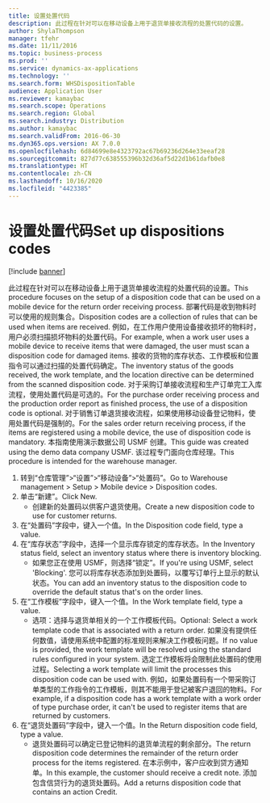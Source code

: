 ```yaml
---
title: 设置处置代码
description: 此过程在针对可以在移动设备上用于退货单接收流程的处置代码的设置。
author: ShylaThompson
manager: tfehr
ms.date: 11/11/2016
ms.topic: business-process
ms.prod: ''
ms.service: dynamics-ax-applications
ms.technology: ''
ms.search.form: WHSDispositionTable
audience: Application User
ms.reviewer: kamaybac
ms.search.scope: Operations
ms.search.region: Global
ms.search.industry: Distribution
ms.author: kamaybac
ms.search.validFrom: 2016-06-30
ms.dyn365.ops.version: AX 7.0.0
ms.openlocfilehash: 6d84699e8e4323792ac67b69236d264e33eeaf28
ms.sourcegitcommit: 827d77c638555396b32d36af5d22d1b61dafb0e8
ms.translationtype: HT
ms.contentlocale: zh-CN
ms.lasthandoff: 10/16/2020
ms.locfileid: "4423385"
---
```

# <a name="set-up-dispositions-codes"></a><span data-ttu-id="c2369-103">设置处置代码</span><span class="sxs-lookup"><span data-stu-id="c2369-103">Set up dispositions codes</span></span>

[!include [banner](../../includes/banner.md)]

<span data-ttu-id="c2369-104">此过程在针对可以在移动设备上用于退货单接收流程的处置代码的设置。</span><span class="sxs-lookup"><span data-stu-id="c2369-104">This procedure focuses on the setup of a disposition code that can be used on a mobile device for the return order receiving process.</span></span> <span data-ttu-id="c2369-105">部署代码是收到物料时可以使用的规则集合。</span><span class="sxs-lookup"><span data-stu-id="c2369-105">Disposition codes are a collection of rules that can be used when items are received.</span></span> <span data-ttu-id="c2369-106">例如，在工作用户使用设备接收损坏的物料时，用户必须扫描损坏物料的处置代码。</span><span class="sxs-lookup"><span data-stu-id="c2369-106">For example, when a work user uses a mobile device to receive items that were damaged, the user must scan a disposition code for damaged items.</span></span> <span data-ttu-id="c2369-107">接收的货物的库存状态、工作模板和位置指令可以通过扫描的处置代码确定。</span><span class="sxs-lookup"><span data-stu-id="c2369-107">The inventory status of the goods received, the work template, and the location directive can be determined from the scanned disposition code.</span></span> <span data-ttu-id="c2369-108">对于采购订单接收流程和生产订单完工入库流程，使用处置代码是可选的。</span><span class="sxs-lookup"><span data-stu-id="c2369-108">For the purchase order receiving process and the production order report as finished process, the use of a disposition code is optional.</span></span> <span data-ttu-id="c2369-109">对于销售订单退货接收流程，如果使用移动设备登记物料，使用处置代码是强制的。</span><span class="sxs-lookup"><span data-stu-id="c2369-109">For the sales order return receiving process, if the items are registered using a mobile device, the use of disposition code is mandatory.</span></span>  <span data-ttu-id="c2369-110">本指南使用演示数据公司 USMF 创建。</span><span class="sxs-lookup"><span data-stu-id="c2369-110">This guide was created using the demo data company USMF.</span></span> <span data-ttu-id="c2369-111">该过程专门面向仓库经理。</span><span class="sxs-lookup"><span data-stu-id="c2369-111">This procedure is intended for the warehouse manager.</span></span> 

1. <span data-ttu-id="c2369-112">转到“仓库管理”>“设置”>“移动设备”>“处置码”。</span><span class="sxs-lookup"><span data-stu-id="c2369-112">Go to Warehouse management > Setup > Mobile device > Disposition codes.</span></span>
2. <span data-ttu-id="c2369-113">单击“新建”。</span><span class="sxs-lookup"><span data-stu-id="c2369-113">Click New.</span></span>
    * <span data-ttu-id="c2369-114">创建新的处置码以供客户退货使用。</span><span class="sxs-lookup"><span data-stu-id="c2369-114">Create a new disposition code to use for customer returns.</span></span>  
3. <span data-ttu-id="c2369-115">在“处置码”字段中，键入一个值。</span><span class="sxs-lookup"><span data-stu-id="c2369-115">In the Disposition code field, type a value.</span></span>
4. <span data-ttu-id="c2369-116">在“库存状态”字段中，选择一个显示库存锁定的库存状态。</span><span class="sxs-lookup"><span data-stu-id="c2369-116">In the Inventory status field, select an inventory status where there is inventory blocking.</span></span>
    * <span data-ttu-id="c2369-117">如果您正在使用 USMF，则选择“锁定”。</span><span class="sxs-lookup"><span data-stu-id="c2369-117">If you're using USMF, select 'Blocking'.</span></span> <span data-ttu-id="c2369-118">您可以将库存状态添加到处置码，以覆写订单行上显示的默认状态。</span><span class="sxs-lookup"><span data-stu-id="c2369-118">You can add an inventory status to the disposition code to override the default status that's on the order lines.</span></span>  
5. <span data-ttu-id="c2369-119">在“工作模板”字段中，键入一个值。</span><span class="sxs-lookup"><span data-stu-id="c2369-119">In the Work template field, type a value.</span></span>
    * <span data-ttu-id="c2369-120">选项：选择与退货单相关的一个工作模板代码。</span><span class="sxs-lookup"><span data-stu-id="c2369-120">Optional: Select a work template code that is associated with a return order.</span></span> <span data-ttu-id="c2369-121">如果没有提供任何数值，请使用系统中配置的标准规则来解决工作模板问题。</span><span class="sxs-lookup"><span data-stu-id="c2369-121">If no value is provided, the work template will be resolved using the standard rules configured in your system.</span></span> <span data-ttu-id="c2369-122">选定工作模板将会限制此处置码的使用过程。</span><span class="sxs-lookup"><span data-stu-id="c2369-122">Selecting a work template will limit the processes this disposition code can be used with.</span></span> <span data-ttu-id="c2369-123">例如，如果处置码有一个带采购订单类型的工作指令的工作模板，则其不能用于登记被客户退回的物料。</span><span class="sxs-lookup"><span data-stu-id="c2369-123">For example, if a disposition code has a work template with a work order of type purchase order, it can't be used to register items that are returned by customers.</span></span>  
6. <span data-ttu-id="c2369-124">在“退货处置码”字段中，键入一个值。</span><span class="sxs-lookup"><span data-stu-id="c2369-124">In the Return disposition code field, type a value.</span></span>
    * <span data-ttu-id="c2369-125">退货处置码可以确定已登记物料的退货单流程的剩余部分。</span><span class="sxs-lookup"><span data-stu-id="c2369-125">The return disposition code determines the remainder of the return order process for the items registered.</span></span> <span data-ttu-id="c2369-126">在本示例中，客户应收到贷方通知单。</span><span class="sxs-lookup"><span data-stu-id="c2369-126">In this example, the customer should receive a credit note.</span></span> <span data-ttu-id="c2369-127">添加包含信贷行为的退货处置码。</span><span class="sxs-lookup"><span data-stu-id="c2369-127">Add a returns disposition code that contains an action Credit.</span></span>  

